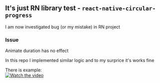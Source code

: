 ## It's just RN library test - `react-native-circular-progress`

I am now investigated bug (or my mistake) in RN project

### Issue
Animate duration has no effect

In this repo I implemented similar logic and to my surprice it's works fine

There is example: </br>
[![Watch the video](https://img.youtube.com/vi/ZHrl5VCapBI/maxresdefault.jpg)](https://youtu.be/ZHrl5VCapBI)
